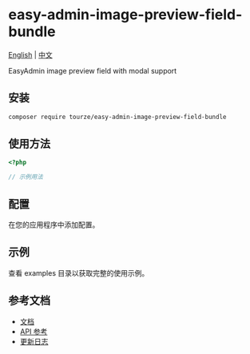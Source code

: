 # easy-admin-image-preview-field-bundle

[English](README.md) | [中文](README.zh-CN.md)

EasyAdmin image preview field with modal support

## 安装

```bash
composer require tourze/easy-admin-image-preview-field-bundle
```

## 使用方法

```php
<?php

// 示例用法
```

## 配置

在您的应用程序中添加配置。

## 示例

查看 examples 目录以获取完整的使用示例。

## 参考文档

- [文档](docs/)
- [API 参考](docs/api.md)
- [更新日志](CHANGELOG.md)
